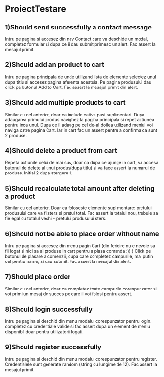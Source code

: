 # ProiectTestare
## 1)Should send successfully a contact message
Intru pe pagina si accesez din nav Contact care va deschide un modal, completez formular si dupa ce ii dau submit primesc un alert. Fac assert la mesajul primit.
## 2)Should add an product to cart
Intru pe pagina principala de unde utilizand lista de elemente selectez unul dupa titlu si accesez pagina aferenta acestuia. Pe pagina produsului dau click pe butonul Add to Cart.
Fac assert la mesajul primit din alert.
## 3)Should add multiple products to cart
Similar cu cel anterior, doar ca include cativa pasi suplimentari. Dupa adaugarea primului produs navighez la pagina principala si repet actiunea pentru inca unul. Dupa ce 
il adaug pe cel de-al doilea utilizand meniul voi naviga catre pagina Cart. Iar in cart fac un assert pentru a confirma ca sunt 2 produse.
## 4)Should delete a product from cart
Repeta actiunile celui de mai sus, doar ca dupa ce ajunge in cart, va accesa butonul de delete al unui produs(dupa titlu) si va face assert la numarul de produse. Initial 2 
dupa stergere 1.
## 5)Should recalculate total amount after deleting a product
Similar cu cel anterior. Doar ca foloseste elemente suplimentare: pretului produsului care va fi sters si pretul total. Fac assert la totalul nou, trebuie sa fie egal cu 
totalul vechi - pretului produsului sters.
## 6)Should not be able to place order without name
Intru pe pagina si accesez din menu pagin Cart (din fericire nu e nevoie sa fii logat si nici sa ai produse in cart pentru a plasa comanda :)) ) Click pe butonul de plasare a 
comenzii, dupa care completez campurile, mai putin cel pentru name, si dau submit. Fac assert la mesajul din alert.
## 7)Should place order
Similar cu cel anterior, doar ca completez toate campurile corespunzator si voi primi un mesaj de succes pe care il voi folosi pentru assert.
## 8)Should login successfully
Intru pe pagina si deschid din menu modalul corespunzator pentru login. completez cu credentiale valide si fac assert dupa un element de meniu disponibil doar pentru utilizatorii
logati.
## 9)Should register successfully
Intru pe pagina si deschid din menu modalul corespunzator pentru register. Credentialele sunt generate random (string cu lungime de 12). Fac assert la mesajul primit.
